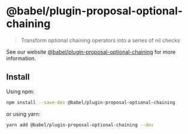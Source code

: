 # @babel/plugin-proposal-optional-chaining

> Transform optional chaining operators into a series of nil checks

See our
website [@babel/plugin-proposal-optional-chaining](https://babeljs.io/docs/en/babel-plugin-proposal-optional-chaining)
for more information.

## Install

Using npm:

```sh
npm install --save-dev @babel/plugin-proposal-optional-chaining
```

or using yarn:

```sh
yarn add @babel/plugin-proposal-optional-chaining --dev
```
